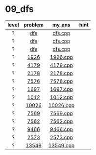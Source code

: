 # 09_dfs
| level | problem | my_ans | hint |
| :--: | :--: | :--: | :--: |
| ? | [dfs](https://www.acmicpc.net/problem/dfs) | [dfs.cpp](./dfs/dfs.cpp) |  |
| ? | [dfs](https://www.acmicpc.net/problem/dfs) | [dfs.cpp](./dfs/dfs.cpp) |  |
| ? | [dfs](https://www.acmicpc.net/problem/dfs) | [dfs.cpp](./dfs/dfs.cpp) |  |
| ? | [1926](https://www.acmicpc.net/problem/1926) | [1926.cpp](./1926/1926.cpp) |  |
| ? | [4179](https://www.acmicpc.net/problem/4179) | [4179.cpp](./4179/4179.cpp) |  |
| ? | [2178](https://www.acmicpc.net/problem/2178) | [2178.cpp](./2178/2178.cpp) |  |
| ? | [7576](https://www.acmicpc.net/problem/7576) | [7576.cpp](./7576/7576.cpp) |  |
| ? | [1697](https://www.acmicpc.net/problem/1697) | [1697.cpp](./1697/1697.cpp) |  |
| ? | [1012](https://www.acmicpc.net/problem/1012) | [1012.cpp](./1012/1012.cpp) |  |
| ? | [10026](https://www.acmicpc.net/problem/10026) | [10026.cpp](./10026/10026.cpp) |  |
| ? | [7569](https://www.acmicpc.net/problem/7569) | [7569.cpp](./7569/7569.cpp) |  |
| ? | [7562](https://www.acmicpc.net/problem/7562) | [7562.cpp](./7562/7562.cpp) |  |
| ? | [9466](https://www.acmicpc.net/problem/9466) | [9466.cpp](./9466/9466.cpp) |  |
| ? | [2573](https://www.acmicpc.net/problem/2573) | [2573.cpp](./2573/2573.cpp) |  |
| ? | [13549](https://www.acmicpc.net/problem/13549) | [13549.cpp](./13549/13549.cpp) |  |
